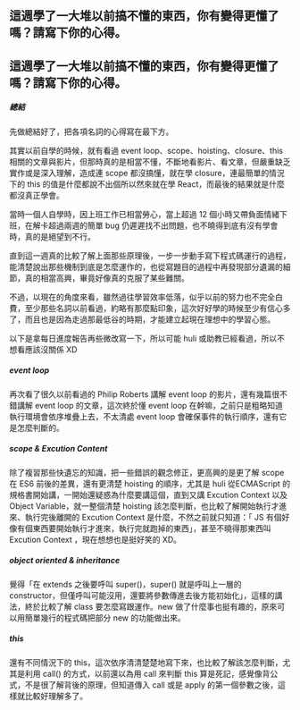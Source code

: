 ## 這週學了一大堆以前搞不懂的東西，你有變得更懂了嗎？請寫下你的心得。

## 這週學了一大堆以前搞不懂的東西，你有變得更懂了嗎？請寫下你的心得。

##### 總結
先做總結好了，把各項名詞的心得寫在最下方。

其實以前自學的時候，就有看過 event loop、scope、hoisting、closure、this 相關的文章與影片，但那時真的是相當不懂，不斷地看影片、看文章，但嚴重缺乏實作或是深入理解，造成連 scope 都沒搞懂，就在學 closure，連最簡單的情況下的 this 的值是什麼都說不出個所以然來就在學 React，而最後的結果就是什麼都沒真正學會。

當時一個人自學時，因上班工作已相當勞心，當上超過 12 個小時又帶負面情緒下班，在解卡超過兩週的簡單 bug 仍遲遲找不出問題，也不曉得到底有沒有學會時，真的是絕望到不行。

直到這一週真的比較了解上面那些原理後，一步一步動手寫下程式碼運行的過程，能清楚說出那些機制到底是怎麼運作的，也從寫題目的過程中再發現部分遺漏的細節，真的相當高興，畢竟好像真的克服了某些難關。

不過，以現在的角度來看，雖然過往學習效率低落，似乎以前的努力也不完全白費，至少那些名詞以前看過，約略有那麼點印象，這次好好學的時候至少有信心多了，而且也是因為走過那最低谷的時期，才能建立起現在理想中的學習心態。

以下是拿每日進度報告再些微改寫一下，所以可能 huli 或助教已經看過，所以不想看應該沒關係 XD

##### event loop
再次看了很久以前看過的 Philip Roberts 講解 event loop 的影片，還有幾篇很不錯講解 event loop 的文章，這次終於懂 event loop 在幹嘛，之前只是粗略知道執行環境會依序堆疊上去，不太清處 event loop 會確保事件的執行順序，還有它是怎麼判斷的。

##### scope & Excution Content
除了複習那些快遺忘的知識，把一些錯誤的觀念修正，更高興的是更了解 scope 在 ES6 前後的差異，還有更清楚 hoisting 的順序，尤其是 huli 從ECMAScript 的規格書開始講，一開始還疑惑為什麼要講這個，直到又講 Excution Context 以及 Object Variable，就一整個清楚 hoisting 該怎麼判斷，也比較了解開始執行才進來、執行完後離開的 Excution Context 是什麼，不然之前就只知道：「 JS 有個好像有個東西要開始執行才進來，執行完就跑掉的東西」，甚至不曉得那東西叫 Excution Context ，現在想想也是挺好笑的 XD。

##### object oriented & inheritance
覺得「在 extends 之後要呼叫 super()，super() 就是呼叫上一層的 constructor，但僅呼叫可能沒用，還要將參數傳進去後方能初始化」，這樣的講法，終於比較了解 class 要怎麼寫跟運作。new 做了什麼事也挺有趣的，原來可以用簡單幾行的程式碼把部分 new 的功能做出來。

##### this
還有不同情況下的 this，這次依序清清楚楚地寫下來，也比較了解該怎麼判斷，尤其是利用 call() 的方式，以前還以為用 call 來判斷 this 算是死記，感覺像背公式，不是很了解背後的原理，但知道傳入 call 或是 apply 的第一個參數之後，這樣就比較好理解多了。
